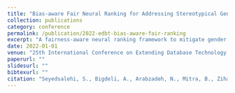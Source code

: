 ```yaml
---
title: "Bias-aware Fair Neural Ranking for Addressing Stereotypical Gender Biases"
collection: publications
category: conference
permalink: /publication/2022-edbt-bias-aware-fair-ranking
excerpt: "A fairness-aware neural ranking framework to mitigate gender stereotypes in retrieval systems."
date: 2022-01-01
venue: "25th International Conference on Extending Database Technology (EDBT 2022, Core Rank: A)"
paperurl: ""
slidesurl: ""
bibtexurl: ""
citation: "Seyedsalehi, S., Bigdeli, A., Arabzadeh, N., Mitra, B., Zihayat, M., & Bagheri, E. (2022). Bias-aware Fair Neural Ranking for Addressing Stereotypical Gender Biases. <i>EDBT 2022</i>."
---
```

